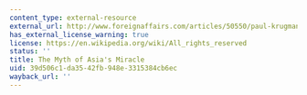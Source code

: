 ```yaml
---
content_type: external-resource
external_url: http://www.foreignaffairs.com/articles/50550/paul-krugman/the-myth-of-asias-miracle
has_external_license_warning: true
license: https://en.wikipedia.org/wiki/All_rights_reserved
status: ''
title: The Myth of Asia's Miracle
uid: 39d506c1-da35-42fb-948e-3315384cb6ec
wayback_url: ''
---
```

